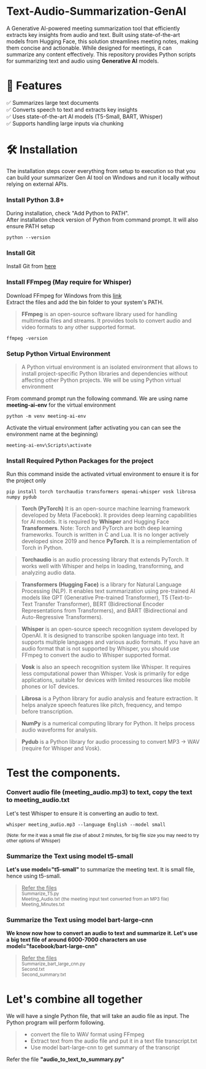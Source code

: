 # Text-Audio-Summarization-GenAI
A Generative AI-powered meeting summarization tool that efficiently extracts key insights from audio and text. Built using state-of-the-art models from Hugging Face, this solution streamlines meeting notes, making them concise and actionable. While designed for meetings, it can summarize any content effectively. This repository provides Python scripts for summarizing text and audio using **Generative AI** models.

# 📝 Features  
✅ Summarizes large text documents  
✅ Converts speech to text and extracts key insights  
✅ Uses state-of-the-art AI models (T5-Small, BART, Whisper)  
✅ Supports handling large inputs via chunking  

# 🛠️ Installation  
The installation steps cover everything from setup to execution so that you can build your summarizer Gen AI tool on Windows and run it locally without relying on external APIs.

### Install Python 3.8+ 
During installation, check "Add Python to PATH".  
After installation check version of Python from command prompt. It will also ensure PATH setup  
```
python --version
```
### **Install Git**
Install Git from [here](https://git-scm.com/downloads)

### Install FFmpeg (May require for Whisper)
Download FFmpeg for Windows from this [link](https://ffmpeg.org/download.html)  
Extract the files and add the bin folder to your system's PATH.  

>**FFmpeg** is an open-source software library used for handling multimedia files and streams. It provides tools to convert audio and video formats to any other supported format.  

```
ffmpeg -version
```   

### Setup Python Virtual Environment  
>A Python virtual environment is an isolated environment that allows to install project-specific Python libraries and dependencies without affecting other Python projects. We will be using Python virtual environment   

From command prompt run the following command. We are using name **meeting-ai-env** for the virtual environment
```
python -m venv meeting-ai-env
```

Activate the virtual environment (after activating you can can see the environment name at the beginning)  
```  
meeting-ai-env\Scripts\activate
```

### Install Required Python Packages for the project  
Run this command inside the activated virtual environment to ensure it is for the project only  
```
pip install torch torchaudio transformers openai-whisper vosk librosa numpy pydub
```

>**Torch (PyTorch)** It is an open-source machine learning framework developed by Meta (Facebook). It provides deep learning capabilities for AI models. It is required by **Whisper** and Hugging Face **Transformers**.
Note: Torch and PyTorch are both deep learning frameworks. Tourch is written in C and Lua. It is no longer actively developed since 2019 and hence **PyTorch**. It is a reimplementation of Torch in Python.  

>**Torchaudio** is an audio processing library that extends PyTorch. It works well with Whisper and helps in loading, transforming, and analyzing audio data.  

>**Transformers (Hugging Face)** is a library for Natural Language Processing (NLP). It enables text summarization using pre-trained AI models like GPT (Generative Pre-trained Transformer), T5 (Text-to-Text Transfer Transformer), BERT (Bidirectional Encoder Representations from Transformers), and BART (Bidirectional and Auto-Regressive Transformers).

>**Whisper** is an open-source speech recognition system developed by OpenAI. It is designed to transcribe spoken language into text. It supports multiple languages and various audio formats. If you have an audio format that is not supported by Whisper, you should use FFmpeg to convert the audio to Whisper supported format.


>**Vosk** is also an speech recognition system like Whisper. It requires less computational power than Whisper. Vosk is primarily for edge applications, suitable for devices with limited resources like mobile phones or IoT devices.

>**Librosa** is a Python library for audio analysis and feature extraction. It helps analyze speech features like pitch, frequency, and tempo before transcription.

>**NumPy** is a numerical computing library for Python. It helps process audio waveforms for analysis.

>**Pydub** is a Python library for audio processing to convert MP3 → WAV (require for Whisper and Vosk).   


# Test the components.
### Convert audio file (meeting_audio.mp3) to text, copy the text to meeting_audio.txt
Let's test Whisper to ensure it is converting an audio to text.  
```
whisper meeting_audio.mp3 --language English --model small
```
<sup>(Note: for me it was a small file zise of about 2 minutes, for big file size you may need to try other options of Whisper)</sup>  

### Summarize the Text using model t5-small
**Let's use model="t5-small"** to summarize the meeting text. It is small file, hence using t5-small.  
><ins>Refer the files</ins>  
><sup>Summarize_T5.py  
>Meeting_Audio.txt (the meeting input text converted from an MP3 file)  
>Meeting_Minutes.txt
</sup>

### Summarize the Text using model bart-large-cnn
**We know now how to convert an audio to text and summarize it. Let's use a big text file of around 6000-7000 characters an use model="facebook/bart-large-cnn"**
><ins>Refer the files</ins>  
><sup>Summarize_bart_large_cnn.py  
>Second.txt  
>Second_summary.txt  
></sup>

# Let's combine all together   
We will have a single Python file, that will take an audio file as input. The Python program will perform following. 
>
>- convert the file to WAV format using FFmpeg
>- Extract text from the audio file and put it in a text file transcript.txt
>- Use model bart-large-cnn to get summary of the transcript

Refer the file **"audio_to_text_to_summary.py"**






